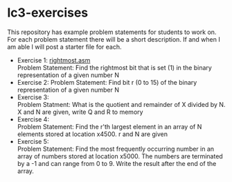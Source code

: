 # lc3-exercises
This repository has example problem statements for students to work on. For each problem statement there will be a short description. If and when I am able I will post a starter file for each.
* Exercise 1: [rightmost.asm](rightmost/rightmost.asm)  
Problem Statement: Find the rightmost bit that is set (1) in the binary representation of a given number N  
* Exercise 2: 
Problem Statement: Find bit r (0 to 15) of the binary representation of a given number N  
* Exercise 3:  
Problem Statment: What is the quotient and remainder of X divided by N. X and N are given, write Q and R to memory  
* Exercise 4:  
Problem Statement: Find the r'th largest element in an array of N elements stored at location x4500. r and N are given  
* Exercise 5:  
Problem Statement: Find the most frequently occurring number in an array of numbers stored at location x5000. The numbers are terminated by a -1 and can range from 0 to 9. Write the result after the end of the array. 
